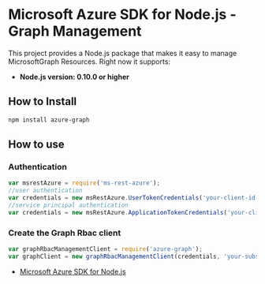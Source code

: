 # Microsoft Azure SDK for Node.js - Graph Management

This project provides a Node.js package that makes it easy to manage MicrosoftGraph Resources. Right now it supports:
- **Node.js version: 0.10.0 or higher**

## How to Install

```bash
npm install azure-graph
```

## How to use

### Authentication

 ```javascript
 var msrestAzure = require('ms-rest-azure');
 //user authentication
 var credentials = new msRestAzure.UserTokenCredentials('your-client-id', 'your-domain', 'your-username', 'your-password', 'your-redirect-uri');
 //service principal authentication
 var credentials = new msRestAzure.ApplicationTokenCredentials('your-client-id', 'your-domain', 'your-secret');
 ```

### Create the Graph Rbac client

```javascript
var graphRbacManagementClient = require('azure-graph');
var graphClient = new graphRbacManagementClient(credentials, 'your-subscription-id');
```

- [Microsoft Azure SDK for Node.js](https://github.com/Azure/azure-sdk-for-node)